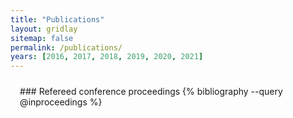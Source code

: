 ```yaml
---
title: "Publications"
layout: gridlay
sitemap: false
permalink: /publications/
years: [2016, 2017, 2018, 2019, 2020, 2021]
---
```


<style>
.jumbotron{
    padding:3%;
    padding-bottom:10px;
    padding-top:10px;
    margin-top:10px;
    margin-bottom:30px;
}
</style>

<!-- <div class="jumbotron">
### Preprints
{% bibliography --query @unpublished %}
</div> -->

<!-- <div class="jumbotron">
### Refereed journal articles
{% bibliography --query @article %}
</div> -->

<div class="jumbotron">
### Refereed conference proceedings
{% bibliography --query @inproceedings %}
</div>

<!-- <div class="jumbotron">
### Other publications
{% bibliography --query @thesis,@report %}
</div> -->

